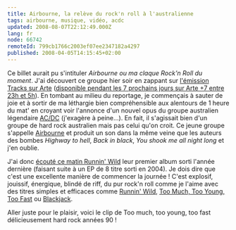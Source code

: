 ```yaml
---
title: Airbourne, la relève du rock'n roll à l'australienne
tags: airbourne, musique, vidéo, acdc
updated: 2008-08-07T22:12:49.000Z
lang: fr
node: 66742
remoteId: 799cb1766c2003ef07ee2347182a4297
published: 2008-04-05T14:15:45+02:00
---
```


Ce billet aurait pu s'intituler *Airbourne ou ma claque Rock'n Roll du moment*. J'ai découvert ce groupe hier soir en zappant sur [l'émission Tracks sur Arte](http://www.arte.tv/fr/art-musique/tracks/Cette-semaine/navigation/1991064.html) ([disponible pendant les 7 prochains jours sur Arte +7 entre 23h et 5h](http://plus7.arte.tv/fr/detailPage/1697660,CmC=1974660,scheduleId=1959260.html)). En tombant au milieu du reportage, je commençais à sauter de joie et à sortir de ma léthargie bien compréhensible aux alentours de 1 heure du mat' en croyant voir l'annonce d'un nouvel opus du groupe australien légendaire [AC/DC](/tag/acdc) (j'exagère à peine...). En fait, il s'agissait bien d'un groupe de hard rock australien mais pas celui qu'on croit. Ce jeune groupe s'appelle [Airbourne](http://www.airbourne-france.fr/) et produit un son dans la même veine que les auteurs des bombes *Highway to hell*, *Back in black*, *You shook me all night long* et j'en oublie.


J'ai donc [écouté ce matin Runnin' Wild](http://www.deezer.com/#music/album/54632) leur premier album sorti l'année dernière (faisant suite à un EP de 8 titre sorti en 2004). Je dois dire que c'est une excellente manière de commencer la journée ! C'est explosif, jouissif, énergique, blindé de riff, du pur rock'n roll comme je l'aime avec des titres simples et efficaces comme [Runnin' Wild](http://www.deezer.com/track/365509), [Too Much, Too Young, Too Fast](http://www.deezer.com/track/365510) ou [Blackjack](http://www.deezer.com/track/365513).


Aller juste pour le plaisir, voici le clip de Too much, too young, too fast délicieusement hard rock années 90 !


<div class="video">
	<object width="425" height="355" type="application/x-shockwave-flash" data="http://www.youtube.com/v/CgAgG68TRKE&amp;hl=fr">
		<param name="movie" value="http://www.youtube.com/v/CgAgG68TRKE&amp;hl=fr"></param>
		<param name="allowfullscreen" value="true"></param>
	</object>
</div>

